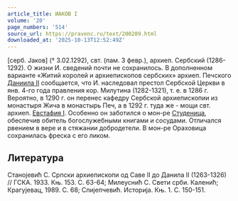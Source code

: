 ```yaml
---
article_title: ИАКОВ I
volume: '20'
page_numbers: '514'
source_url: https://pravenc.ru/text/200289.html
downloaded_at: '2025-10-13T12:52:49Z'
---
```


[серб. Jаков] († 3.02.1292), свт. (пам. 3 февр.), архиеп. Сербский (1286-1292). О жизни И. сведений почти не сохранилось. В дополненном варианте «Житий королей и архиепископов сербских» архиеп. Печского [Даниила II](<https://pravenc.ru/text/Даниила II.html>) сообщается, что И. наследовал престол Сербской Церкви в янв. 4-го года правления кор. Милутина (1282-1321), т. е. в 1286 г. Вероятно, в 1290 г. он перенес кафедру Сербской архиепископии из монастыря Жича в монастырь Печ, а в 1292 г. туда же - мощи свт. архиеп. [Евстафия I](<https://pravenc.ru/text/Евстафия I.html>). Особенно он заботился о мон-ре [Студеница](https://pravenc.ru/text/Студеница.html), обеспечив обитель богослужебными книгами и сосудами. Отличался рвением в вере и в стяжании добродетели. В мон-ре Ораховица сохранилась фреска с его ликом.

## Литература

Станоjевић С. Српски архиепископи од Саве II до Данила II (1263-1326) // ГСКА. 1933. Књ. 153. С. 63-64; Милеуснић С. Свети срби. Каленић; Крагуjевац, 1989. С. 68; Слиjепчевић. Историjа. Књ. 1. С. 150-151.
